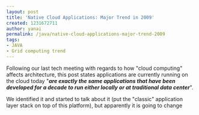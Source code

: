 ```yaml
---
layout: post
title: 'Native Cloud Applications: Major Trend in 2009'
created: 1231672711
author: yanai
permalink: /java/native-cloud-applications-major-trend-2009
tags:
- JAVA
- Grid computing trend
---
```

<p>Following our last tech meeting with regards to how &quot;cloud computing&quot; affects architecture, this post states applications are currently running on the cloud today &quot;<strong><em>are exactly the same applications that have been developed for a decade to run either locally or at traditional data center</em></strong>&quot;.</p><p>We identified it and started to talk about it (put the &quot;classic&quot; application layer stack on top of this platform), but apparently it is going to change</p>
